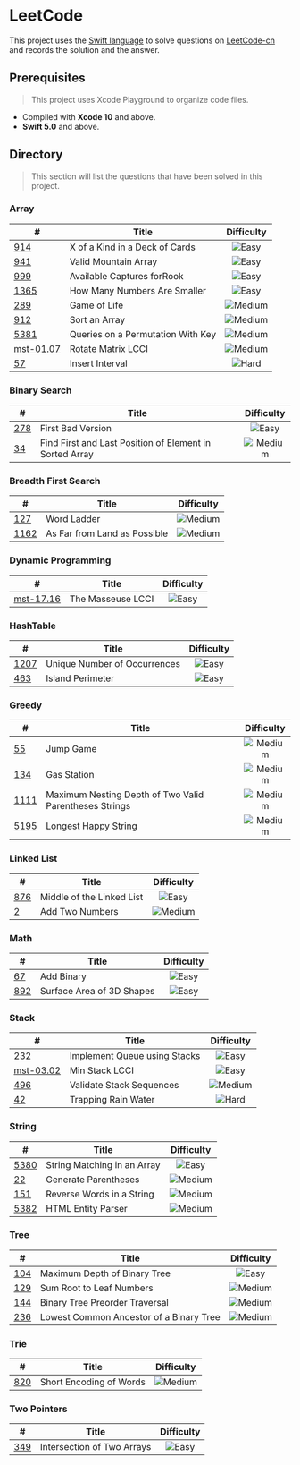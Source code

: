 # LeetCode
 
 This project uses the [Swift language](https://swift.org) to solve questions on [LeetCode-cn](https://leetcode-cn.com) and records the solution and the answer.

## Prerequisites

> This project uses Xcode Playground to organize code files.

- Compiled with **Xcode 10** and above.
- **Swift 5.0** and above.

## Directory

> This section will list the questions that have been solved in this project.

### Array

| # | Title | Difficulty |
| --- | --- | :---: |
| [914][] | X of a Kind in a Deck of Cards | ![Easy][] |
| [941][] | Valid Mountain Array | ![Easy][] |
| [999][] | Available Captures forRook | ![Easy][] |
| [1365][] | How Many Numbers Are Smaller | ![Easy][] |
| [289][] | Game of Life | ![Medium][] |
| [912][] | Sort an Array | ![Medium][] |
| [5381][] | Queries on a Permutation With Key | ![Medium][] |
| [mst-01.07][] | Rotate Matrix LCCI | ![Medium][] |
| [57][] | Insert Interval | ![Hard][] |

### Binary Search

| # | Title | Difficulty |
| --- | --- | :---: |
| [278][] | First Bad Version | ![Easy][] |
| [34][] | Find First and Last Position of Element in Sorted Array | ![Medium][] |

### Breadth First Search

| # | Title | Difficulty |
| --- | --- | :---: |
| [127][] | Word Ladder | ![Medium][] |
| [1162][] | As Far from Land as Possible | ![Medium][] |

### Dynamic Programming

| # | Title | Difficulty |
| --- | --- | :---: |
| [mst-17.16][] | The Masseuse LCCI | ![Easy][] |

### HashTable

| # | Title | Difficulty |
| --- | --- | :---: |
| [1207][] | Unique Number of Occurrences | ![Easy][] |
| [463][] | Island Perimeter | ![Easy][] |

### Greedy

| # | Title | Difficulty |
| --- | --- | :---: |
| [55][] | Jump Game | ![Medium][] |
| [134][] | Gas Station | ![Medium][] |
| [1111][] | Maximum Nesting Depth of Two Valid Parentheses Strings | ![Medium][] |
| [5195][] | Longest Happy String | ![Medium][] |

### Linked List

| # | Title | Difficulty |
| --- | --- | :---: |
| [876][] | Middle of the Linked List | ![Easy][] |
| [2][] | Add Two Numbers | ![Medium][] |

### Math

| # | Title | Difficulty |
| --- | --- | :---: |
| [67][] | Add Binary | ![Easy][] |
| [892][] | Surface Area of 3D Shapes | ![Easy][] |

### Stack

| # | Title | Difficulty |
| --- | --- | :---: |
| [232][] |Implement Queue using Stacks | ![Easy][] |
| [mst-03.02][] | Min Stack LCCI | ![Easy][] |
| [496][] | Validate Stack Sequences | ![Medium][] |
| [42][] | Trapping Rain Water | ![Hard][] |

### String

| # | Title | Difficulty |
| --- | --- | :---: |
| [5380][] | String Matching in an Array | ![Easy][] |
| [22][] | Generate Parentheses | ![Medium][] |
| [151][] | Reverse Words in a String | ![Medium][] |
| [5382][] | HTML Entity Parser | ![Medium][] |

### Tree

| # | Title | Difficulty |
| --- | --- | :---: |
| [104][] | Maximum Depth of Binary Tree | ![Easy][] |
| [129][] | Sum Root to Leaf Numbers | ![Medium][] |
| [144][] | Binary Tree Preorder Traversal | ![Medium][] |
| [236][] | Lowest Common Ancestor of a Binary Tree | ![Medium][] |

### Trie

| # | Title | Difficulty |
| --- | --- | :---: |
| [820][] | Short Encoding of Words | ![Medium][] |

### Two Pointers

| # | Title | Difficulty |
| --- | --- | :---: |
| [349][] | Intersection of Two Arrays | ![Easy][] |



[Easy]: https://img.shields.io/badge/-Easy-brightgreen
[Medium]: https://img.shields.io/badge/-Medium-orange
[Hard]: https://img.shields.io/badge/-Hard-red

[2]: Source/LinkedList.playground/Pages/m-2.xcplaygroundpage/Contents.swift
[22]: Source/String.playground/Pages/m-22.xcplaygroundpage/Contents.swift
[34]: Source/BinarySearch.playground/Pages/m-34.xcplaygroundpage/Contents.swift
[42]: Source/Stack.playground/Pages/h-42.xcplaygroundpage/Contents.swift
[55]: Source/Array.playground/Pages/m-55.xcplaygroundpage/Contents.swift
[57]: Source/Array.playground/Pages/h-57.xcplaygroundpage/Contents.swift
[67]: Source/Math.playground/Pages/e-67.xcplaygroundpage/Contents.swift
[104]: Source/Tree.playground/Pages/e-104.xcplaygroundpage/Contents.swift
[127]: Source/BreadthFirstSearch.playground/Pages/m-127.xcplaygroundpage/Contents.swift
[129]: Source/Tree.playground/Pages/m-129.xcplaygroundpage/Contents.swift
[134]: Source/Greedy.playground/Pages/m-134.xcplaygroundpage/Contents.swift
[144]: Source/Tree.playground/Pages/m-144.xcplaygroundpage/Contents.swift
[151]: Source/String.playground/Pages/m-151.xcplaygroundpage/Contents.swift
[232]: Source/Stack.playground/Pages/e-232.xcplaygroundpage/Contents.swift
[236]: Source/Tree.playground/Pages/m-236.xcplaygroundpage/Contents.swift
[278]: Source/BinarySearch.playground/Pages/e-278.xcplaygroundpage/Contents.swift
[289]: Source/Array.playground/Pages/m-289.xcplaygroundpage/Contents.swift
[349]: Source/TwoPointers.playground/Pages/e-349.xcplaygroundpage/Contents.swift
[463]: Source/HashTable.playground/Pages/e-463.xcplaygroundpage/Contents.swift
[496]: Source/Stack.playground/Pages/m-496.xcplaygroundpage/Contents.swift
[820]: Source/Trie.playground/Pages/m-820.xcplaygroundpage/Contents.swift
[876]: Source/LinkedList.playground/Pages/e-876.xcplaygroundpage/Contents.swift
[892]: Source/Math.playground/Pages/e-892.xcplaygroundpage/Contents.swift
[912]: Source/Array.playground/Pages/m-912.xcplaygroundpage/Contents.swift
[914]: Source/Array.playground/Pages/e-914.xcplaygroundpage/Contents.swift
[941]: Source/Array.playground/Pages/e-941.xcplaygroundpage/Contents.swift
[999]: Source/Array.playground/Pages/e-999.xcplaygroundpage/Contents.swift
[1111]: Source/Greedy.playground/Pages/m-1111.xcplaygroundpage/Contents.swift
[1162]: Source/BreadthFirstSearch.playground/Pages/m-1162.xcplaygroundpage/Contents.swift
[1207]: Source/HashTable.playground/Pages/e-1207.xcplaygroundpage/Contents.swift
[1365]: Source/Array.playground/Pages/e-1365.xcplaygroundpage/Contents.swift
[5195]: Source/Greedy.playground/Pages/m-5195.xcplaygroundpage/Contents.swift
[5380]: Source/String.playground/Pages/e-5380.xcplaygroundpage/Contents.swift
[5381]: Source/Array.playground/Pages/m-5381.xcplaygroundpage/Contents.swift
[5382]: Source/String.playground/Pages/m-5382.xcplaygroundpage/Contents.swift


[mst-01.07]: Source/Array.playground/Pages/m-mst-01.07.xcplaygroundpage/Contents.swift
[mst-03.02]: Source/Stack.playground/Pages/e-mst-03.02.xcplaygroundpage/Contents.swift
[mst-17.16]: Source/DynamicProgramming.playground/Pages/e-mst-17.16.xcplaygroundpage/Contents.swift
